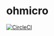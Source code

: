# ohmicro

[![CircleCI](https://circleci.com/gh/seungmun/ohmicro.svg?style=svg)](https://circleci.com/gh/seungmun/ohmicro)
